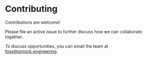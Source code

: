 # Contributing

Contributions are welcome!

Please file an active issue to further discuss how we can collaborate together.

To discuss opportunities, you can email the team at foss@onrock.engineering.
